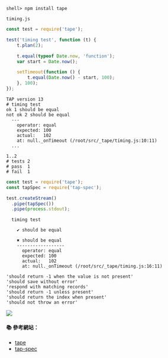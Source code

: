 
```
shell> npm install tape
```

`timing.js`
```js
const test = require('tape');

test('timing test', function (t) {
    t.plan(2);

    t.equal(typeof Date.now, 'function');
    var start = Date.now();

    setTimeout(function () {
        t.equal(Date.now() - start, 100);
    }, 100);
});

```

```
TAP version 13
# timing test
ok 1 should be equal
not ok 2 should be equal
  ---
    operator: equal
    expected: 100
    actual:   102
    at: null._onTimeout (/root/src/_tape/timing.js:10:11)
  ...

1..2
# tests 2
# pass  1
# fail  1
```

```js
const test = require('tape');
const tapSpec = require('tap-spec');

test.createStream()
  .pipe(tapSpec())
  .pipe(process.stdout);
```

```
  timing test

    ✔ should be equal

    ✖ should be equal
    ------------------
      operator: equal
      expected: 100
      actual:   102
      at: null._onTimeout (/root/src/_tape/timing.js:16:11)
```

```
'should return -1 when the value is not present'
'should save without error'
'respond with matching records'
'should return -1 unless present'
'should return the index when present'
'should not throw an error'
```

![](https://cloud.githubusercontent.com/assets/974723/7888261/03366236-05ec-11e5-9f94-d9c2707526b7.png)

#### :books: 參考網站：
- [tape](https://github.com/substack/tape)
- [tap-spec](https://github.com/scottcorgan/tap-spec)
